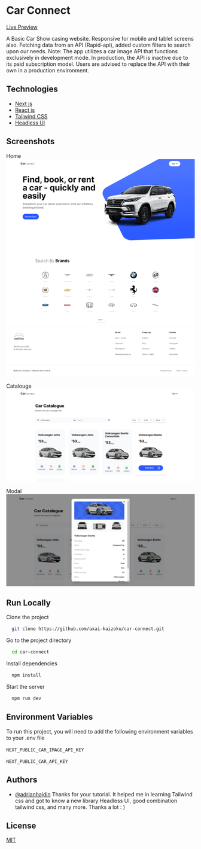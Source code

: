 # Car Connect

[Live Preview](https://car-connect-lovat.vercel.app/)

A Basic Car Show casing website. Responsive for mobile and tablet screens also. Fetching data from an API (Rapid-api), added custom filters to search upon our needs.
Note: The app utilizes a car image API that functions exclusively in development mode. In production, the API is inactive due to its paid subscription model. Users are advised to replace the API with their own in a production environment.

## Technologies

- [Next js](https://nextjs.org/)
- [React js](https://react.dev)
- [Tailwind CSS](https://tailwindcss.com/)
- [Headless UI](https://headlessui.com/)

## Screenshots

Home
![Home](/car-connect-home.png)

Catalouge
![Home](/car-connect-catalouge.png)

Modal
![Home](/car-connect-modal.png)

## Run Locally

Clone the project

```bash
  git clone https://github.com/axai-kaizoku/car-connect.git
```

Go to the project directory

```bash
  cd car-connect
```

Install dependencies

```bash
  npm install
```

Start the server

```bash
  npm run dev
```

## Environment Variables

To run this project, you will need to add the following environment variables to your .env file

`NEXT_PUBLIC_CAR_IMAGE_API_KEY`

`NEXT_PUBLIC_CAR_API_KEY`

## Authors

- [@adrianhajdin](https://github.com/adrianhajdin)
  Thanks for your tutorial. It helped me in learning Tailwind css and got to know a new library Headless UI, good combination tailwind css, and many more. Thanks a lot : )

## License

[MIT](https://choosealicense.com/licenses/mit/)
